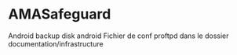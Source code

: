 # AMASafeguard
Android backup disk android 
Fichier de conf proftpd dans le dossier documentation/infrastructure